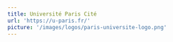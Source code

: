 ```yaml
---
title: Université Paris Cité
url: 'https://u-paris.fr/'
picture: '/images/logos/paris-universite-logo.png'
---
```

